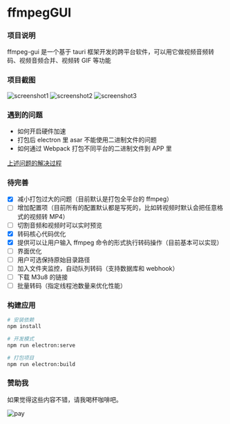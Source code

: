 # ffmpegGUI

### 项目说明

ffmpeg-gui 是一个基于 tauri 框架开发的跨平台软件，可以用它做视频音频转码、视频音频合并、视频转 GIF 等功能

### 项目截图

![screenshot1](./screenshot/screenshot-01.jpg)
![screenshot2](./screenshot/screenshot-02.jpg)
![screenshot3](./screenshot/screenshot-03.jpg)

### 遇到的问题

- 如何开启硬件加速
- 打包后 electron 里 asar 不能使用二进制文件的问题
- 如何通过 Webpack 打包不同平台的二进制文件到 APP 里

[上述问题的解决过程](https://zhen-ke.github.io/2019/06/17/ffmpeggui-development-notes/)

### 待完善

- [x] 减小打包过大的问题（目前默认是打包全平台的 ffmpeg）
- [ ] 增加配置项（目前所有的配置默认都是写死的，比如转视频时默认会把任意格式的视频转 MP4）
- [ ] 切割音频和视频时可以实时预览
- [x] 转码核心代码优化
- [x] 提供可以让用户输入 ffmpeg 命令的形式执行转码操作（目前基本可以实现）
- [ ] 界面优化
- [ ] 用户可选保持原始目录路径
- [ ] 加入文件夹监控，自动队列转码（支持数据库和 webhook）
- [ ] 下载 M3u8 的链接
- [ ] 批量转码（指定线程池数量来优化性能）

### 构建应用

```bash
# 安装依赖
npm install

# 开发模式
npm run electron:serve

# 打包项目
npm run electron:build
```

### 赞助我

如果觉得这些内容不错，请我喝杯咖啡吧。

![pay](./screenshot/pay.png)
